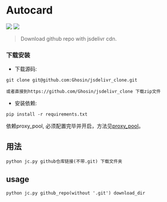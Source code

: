 
Autocard 
========
[![](https://img.shields.io/badge/Powered%20by-Requests-green.svg)](http://www.python-requests.org)
[![](https://img.shields.io/badge/language-Python-green.svg)](https://www.python.org)   
> Download github repo with jsdelivr cdn.   
### 下载安装

* 下载源码:

```shell
git clone git@github.com:Ghosin/jsdelivr_clone.git

或者直接到https://github.com/Ghosin/jsdelivr_clone 下载zip文件
```

* 安装依赖:

```shell
pip install -r requirements.txt
```
 
依赖proxy_pool, 必须配置完毕并开启，方法见[proxy_pool](https://github.com/jhao104/proxy_pool)。  
## 用法
```shell
python jc.py github仓库链接(不带.git) 下载文件夹
```
## usage
```shell
python jc.py github_repo(without '.git') download_dir
```
